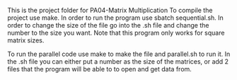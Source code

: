 This is the project folder for PA04-Matrix Multiplication
To compile the project use make. In order to run the program use sbatch sequential.sh. In order to change the size of the file go into
the .sh file and change the number to the size you want. Note that this program only works for square matrix sizes. 

To run the parallel code use make to make the file and parallel.sh to run it. In the .sh file you can either put a number as the size of the matrices, or add 2 files that the program will be able to to open and get data from. 
